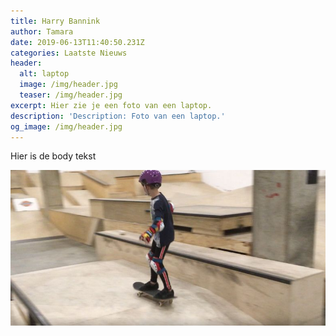 ```yaml
---
title: Harry Bannink
author: Tamara
date: 2019-06-13T11:40:50.231Z
categories: Laatste Nieuws
header:
  alt: laptop
  image: /img/header.jpg
  teaser: /img/header.jpg
excerpt: Hier zie je een foto van een laptop.
description: 'Description: Foto van een laptop.'
og_image: /img/header.jpg
---
```

Hier is de body tekst

![](/img/skateboarden.jpg "Skateboarden")
